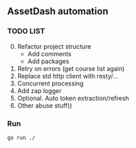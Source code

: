 ## AssetDash automation

### TODO LIST
0. Refactor project structure
    - Add comments
    - Add packages
1. Retry on errors (get course list again)
2. Replace std http client with resty/...
3. Concurrent processing
4. Add zap logger
5. Optional. Auto token extraction/refresh
6. Other abuse stuff))

### Run
```
go run ./
```

